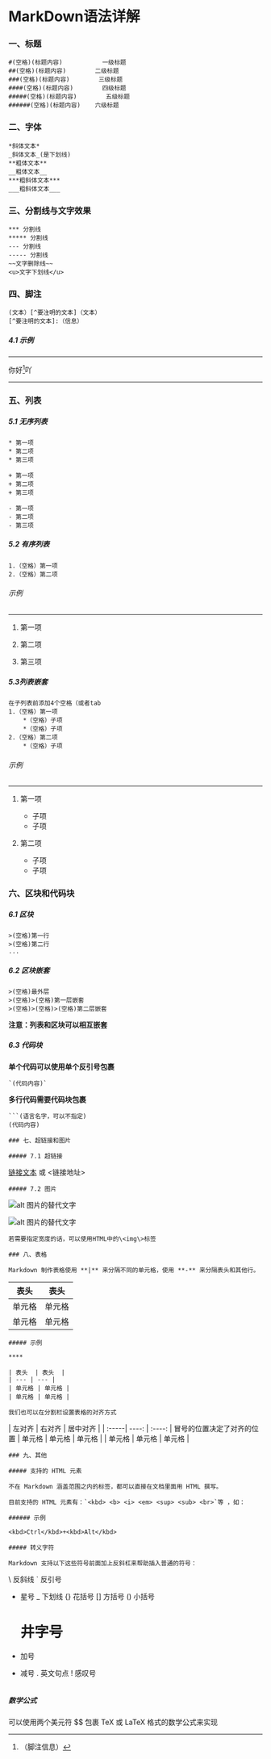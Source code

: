 # MarkDown语法详解

### 一、标题

```
#(空格)(标题内容)           一级标题
##(空格)(标题内容)        二级标题
###(空格)(标题内容)        三级标题
####(空格)(标题内容)        四级标题
#####(空格)(标题内容)        五级标题
######(空格)(标题内容)    六级标题
```

### 二、字体

```
*斜体文本*
_斜体文本_(是下划线)
**粗体文本**
__粗体文本__
***粗斜体文本***
___粗斜体文本___
```

### 三、分割线与文字效果

```
*** 分割线
***** 分割线
--- 分割线
----- 分割线
~~文字删除线~~
<u>文字下划线</u>
```

### 四、脚注

```
(文本）[^要注明的文本]（文本）
[^要注明的文本]:（信息）
```

##### 4.1 示例

***

你好[^1]吖

[^1]:（脚注信息）

***

### 五、列表

##### 5.1 无序列表

```
* 第一项
* 第二项
* 第三项

+ 第一项
+ 第二项
+ 第三项

- 第一项
- 第二项
- 第三项
```

##### 5.2 有序列表

```
1.（空格）第一项
2.（空格）第二项
```

###### 示例

***

1. 第一项

2. 第二项

3. 第三项

##### 5.3列表嵌套

```
在子列表前添加4个空格（或者tab
1.（空格）第一项
    *（空格）子项
    *（空格）子项
2.（空格）第二项
    *（空格）子项
```

###### 示例

***

1. 第一项
   
   * 子项
   * 子项

2. 第二项
   
   * 子项
   * 子项

### 六、区块和代码块

##### 6.1 区块

```
>(空格)第一行
>(空格)第二行
...
```

##### 6.2 区块嵌套

```
>(空格)最外层
>(空格)>(空格)第一层嵌套
>(空格)>(空格)>(空格)第二层嵌套
```

**注意：列表和区块可以相互嵌套**

##### 6.3 代码块

**单个代码可以使用单个反引号包裹**

```
`(代码内容)`
```

**多行代码需要代码块包裹**

```
```(语言名字，可以不指定)
(代码内容)
```

```
### 七、超链接和图片

##### 7.1 超链接
```

[链接文本](链接地址)
或
<链接地址>

```
##### 7.2 图片
```

![alt 图片的替代文字](图片地址)

![alt 图片的替代文字](图片地址 "可选标题")

```
若需要指定宽度的话，可以使用HTML中的\<img\>标签
```

```
### 八、表格

Markdown 制作表格使用 **|** 来分隔不同的单元格，使用 **-** 来分隔表头和其他行。
```

| 表头  | 表头  |
| --- | --- |
| 单元格 | 单元格 |
| 单元格 | 单元格 |

```
##### 示例

****

| 表头  | 表头  |
| --- | --- |
| 单元格 | 单元格 |
| 单元格 | 单元格 |

我们也可以在分割栏设置表格的对齐方式
```

| 左对齐 | 右对齐 | 居中对齐 |
| :-----| ----: | :----: |   冒号的位置决定了对齐的位置
| 单元格 | 单元格 | 单元格 |
| 单元格 | 单元格 | 单元格 |

```
### 九、其他

##### 支持的 HTML 元素

不在 Markdown 涵盖范围之内的标签，都可以直接在文档里面用 HTML 撰写。

目前支持的 HTML 元素有：`<kbd> <b> <i> <em> <sup> <sub> <br>`等 ，如：

###### 示例

<kbd>Ctrl</kbd>+<kbd>Alt</kbd>

##### 转义字符

Markdown 支持以下这些符号前面加上反斜杠来帮助插入普通的符号：
```

\   反斜线
`   反引号

* 星号
  _   下划线
  {}  花括号
  []  方括号
  ()  小括号
  
  # 井字号
+ 加号
- 减号
  .   英文句点
  !   感叹号
  
  ```
  
  ```

##### 数学公式

可以使用两个美元符 $$ 包裹 TeX 或 LaTeX 格式的数学公式来实现
